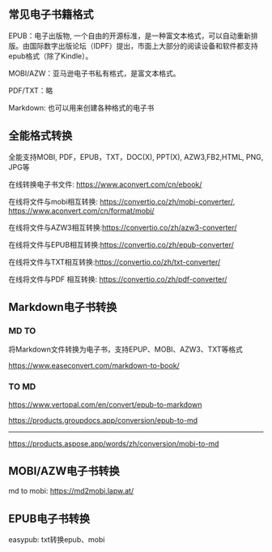 ## 常见电子书籍格式

EPUB：电子出版物, 一个自由的开源标准，是一种富文本格式，可以自动重新排版。由国际数字出版论坛（IDPF）提出，市面上大部分的阅读设备和软件都支持epub格式（除了Kindle）。

MOBI/AZW：亚马逊电子书私有格式，是富文本格式。

PDF/TXT：略

Markdown: 也可以用来创建各种格式的电子书

## 全能格式转换

全能支持MOBI, PDF，EPUB，TXT，DOC(X), PPT(X), AZW3,FB2,HTML, PNG, JPG等

在线转换电子书文件: https://www.aconvert.com/cn/ebook/

在线将文件与mobi相互转换: https://convertio.co/zh/mobi-converter/,  https://www.aconvert.com/cn/format/mobi/

在线将文件与AZW3相互转换:https://convertio.co/zh/azw3-converter/

在线将文件与EPUB相互转换:https://convertio.co/zh/epub-converter/

在线将文件与TXT相互转换:https://convertio.co/zh/txt-converter/

在线将文件与PDF 相互转换: https://convertio.co/zh/pdf-converter/



## Markdown电子书转换

### MD TO

将Markdown文件转换为电子书，支持EPUP、MOBI、AZW3、TXT等格式

https://www.easeconvert.com/markdown-to-book/

### TO MD

https://www.vertopal.com/en/convert/epub-to-markdown

https://products.groupdocs.app/conversion/epub-to-md

---

https://products.aspose.app/words/zh/conversion/mobi-to-md

## MOBI/AZW电子书转换

md to mobi: https://md2mobi.lapw.at/

## EPUB电子书转换

easypub:  txt转换epub、mobi